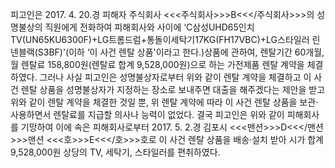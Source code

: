 피고인은 2017. 4. 20.경 피해자 주식회사 <<<주식회사>>>B<<</주식회사>>>의 성명불상의 직원에게 전화하여 피해회사와 사이에 ‘C삼성UHD65인치 TV(UN65KU6300F)+LG트롬드럼+통돌이세탁기17KG(FH17VBC)+LG스타일러 린넨블랙(S3BF)'(이하 ‘이 사건 렌탈 상품'이라고 한다.)상품에 관하여, 렌탈기간 60개월, 월 렌탈료 158,800원(렌탈료 합계 9,528,000원)으로 하는 가전제품 렌탈 계약을 체결하였다.
그러나 사실 피고인은 성명불상자로부터 위와 같이 렌탈 계약을 체결하고 이 사건 렌탈 상품을 성명불상자가 지정하는 장소로 보내주면 대출을 해주겠다는 제안을 받고 위와 같이 렌탈 계약을 체결한 것일 뿐, 위 렌탈 계약에 따라 이 사건 렌탈 상품을 보관·사용하면서 렌탈료를 지급할 의사나 능력이 없었다.
결국 피고인은 위와 같이 피해회사를 기망하여 이에 속은 피해회사로부터 2017. 5. 2.경 김포시 <<<맨션>>>D<<</맨션>>>맨션 <<<호>>>E<<</호>>>호로 이 사건 렌탈 상품을 배송·설치 받아 시가 합계 9,528,000원 상당의 TV, 세탁기, 스타일러를 편취하였다.